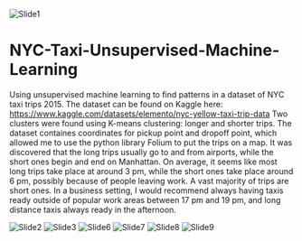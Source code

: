 
![Slide1](https://github.com/shimbarashamba/NYC-Taxi-Unsupervised-Machine-Learning/assets/73606183/e7bd0747-45e6-42c0-9aed-0c17217ce833)

# NYC-Taxi-Unsupervised-Machine-Learning
 Using unsupervised machine learning to find patterns in a dataset of NYC taxi trips 2015. The dataset can be found on Kaggle here: https://www.kaggle.com/datasets/elemento/nyc-yellow-taxi-trip-data
 Two clusters were found using K-means clustering: longer and shorter trips. The dataset containes coordinates for pickup point and dropoff point, which allowed me to use the python library Folium to put the trips on a map. It was discovered that the long trips usually go to and from airports, while the short ones begin and end on Manhattan. On average, it seems like most long trips take place at around 3 pm, while the short ones take place around 6 pm, possibly because of people leaving work. A vast majority of trips are short ones. In a business setting, I would recommend always having taxis ready outside of popular work areas between 17 pm and 19 pm, and long distance taxis always ready in the afternoon.

![Slide2](https://github.com/shimbarashamba/NYC-Taxi-Unsupervised-Machine-Learning/assets/73606183/70be42df-8bc7-4da2-8b87-a94eacd8a2a8)
![Slide3](https://github.com/shimbarashamba/NYC-Taxi-Unsupervised-Machine-Learning/assets/73606183/2ba337e5-83b7-43d8-9f91-9be726cb86ef)
![Slide6](https://github.com/shimbarashamba/NYC-Taxi-Unsupervised-Machine-Learning/assets/73606183/be0696e7-8361-483e-a1c1-06f49d366a63)
![Slide7](https://github.com/shimbarashamba/NYC-Taxi-Unsupervised-Machine-Learning/assets/73606183/6bca0db2-d205-4326-919c-cec0f3c26fc7)
![Slide8](https://github.com/shimbarashamba/NYC-Taxi-Unsupervised-Machine-Learning/assets/73606183/08240043-1e3b-48e4-9849-a60df30bbb64)
![Slide9](https://github.com/shimbarashamba/NYC-Taxi-Unsupervised-Machine-Learning/assets/73606183/91b16edd-2a5c-47a5-9dee-8bd043a48165)
